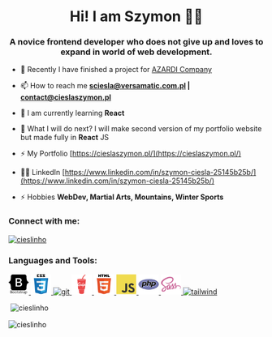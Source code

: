 <h1 align="center">Hi! I am Szymon 👨‍🦲</h1>
<h3 align="center">A novice frontend developer who does not give up and loves to expand in world of web development.</h3>

- 🔭 Recently I have finished a project for [AZARDI Company](https://azardi.pl/)

- 📫 How to reach me **sciesla@versamatic.com.pl | contact@cieslaszymon.pl**

- 🌱 I am currently learning **React**

- 🌱 What I will do next? I will make second version of my portfolio website but made fully in **React** JS

- ⚡ My Portfolio [https://cieslaszymon.pl/](https://cieslaszymon.pl/)

- 👨‍🦲 LinkedIn [https://www.linkedin.com/in/szymon-ciesla-25145b25b/](https://www.linkedin.com/in/szymon-ciesla-25145b25b/)

- ⚡ Hobbies **WebDev, Martial Arts, Mountains, Winter Sports**

<h3 align="left">Connect with me:</h3>
<p align="left">
<a href="https://instagram.com/cieslinho" target="blank"><img align="center" src="https://raw.githubusercontent.com/rahuldkjain/github-profile-readme-generator/master/src/images/icons/Social/instagram.svg" alt="cieslinho" height="30" width="40" /></a>
</p>

<h3 align="left">Languages and Tools:</h3>
<p align="left"> <a href="https://getbootstrap.com" target="_blank" rel="noreferrer"> <img src="https://raw.githubusercontent.com/devicons/devicon/master/icons/bootstrap/bootstrap-plain-wordmark.svg" alt="bootstrap" width="40" height="40"/> </a> <a href="https://www.w3schools.com/css/" target="_blank" rel="noreferrer"> <img src="https://raw.githubusercontent.com/devicons/devicon/master/icons/css3/css3-original-wordmark.svg" alt="css3" width="40" height="40"/> </a> <a href="https://git-scm.com/" target="_blank" rel="noreferrer"> <img src="https://www.vectorlogo.zone/logos/git-scm/git-scm-icon.svg" alt="git" width="40" height="40"/> </a> <a href="https://gulpjs.com" target="_blank" rel="noreferrer"> <img src="https://raw.githubusercontent.com/devicons/devicon/master/icons/gulp/gulp-plain.svg" alt="gulp" width="40" height="40"/> </a> <a href="https://www.w3.org/html/" target="_blank" rel="noreferrer"> <img src="https://raw.githubusercontent.com/devicons/devicon/master/icons/html5/html5-original-wordmark.svg" alt="html5" width="40" height="40"/> </a> <a href="https://developer.mozilla.org/en-US/docs/Web/JavaScript" target="_blank" rel="noreferrer"> <img src="https://raw.githubusercontent.com/devicons/devicon/master/icons/javascript/javascript-original.svg" alt="javascript" width="40" height="40"/> </a> <a href="https://www.php.net" target="_blank" rel="noreferrer"> <img src="https://raw.githubusercontent.com/devicons/devicon/master/icons/php/php-original.svg" alt="php" width="40" height="40"/> </a> <a href="https://sass-lang.com" target="_blank" rel="noreferrer"> <img src="https://raw.githubusercontent.com/devicons/devicon/master/icons/sass/sass-original.svg" alt="sass" width="40" height="40"/> </a> <a href="https://tailwindcss.com/" target="_blank" rel="noreferrer"> <img src="https://www.vectorlogo.zone/logos/tailwindcss/tailwindcss-icon.svg" alt="tailwind" width="40" height="40"/> </a> </p>

<p>&nbsp;<img align="center" src="https://github-readme-stats.vercel.app/api?username=cieslinho&show_icons=true&theme=radical&locale=en" alt="cieslinho" /></p>

<p><img align="center" src="https://github-readme-streak-stats.herokuapp.com/?user=cieslinho&theme=highcontrast" alt="cieslinho" /></p>
